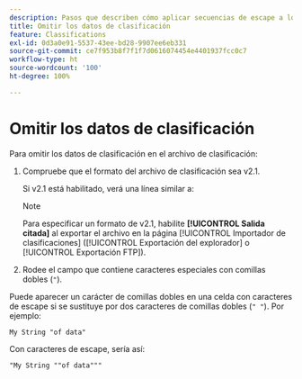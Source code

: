 ```yaml
---
description: Pasos que describen cómo aplicar secuencias de escape a los datos de clasificación del archivo de clasificación.
title: Omitir los datos de clasificación
feature: Classifications
exl-id: 0d3a0e91-5537-43ee-bd28-9907ee6eb331
source-git-commit: ce7f953b8f7f1f7d0616074454e4401937fcc0c7
workflow-type: ht
source-wordcount: '100'
ht-degree: 100%

---
```


# Omitir los datos de clasificación

Para omitir los datos de clasificación en el archivo de clasificación:

<!--Meike, please check this page against orginal. It might be missing information. -->

1. Compruebe que el formato del archivo de clasificación sea v2.1.

   Si v2.1 está habilitado, verá una línea similar a:

   >[!NOTE]
   >
   >Para especificar un formato de v2.1, habilite **[!UICONTROL Salida citada]** al exportar el archivo en la página [!UICONTROL Importador de clasificaciones] ([!UICONTROL Exportación del explorador] o [!UICONTROL Exportación FTP]).

1. Rodee el campo que contiene caracteres especiales con comillas dobles (`"`).

Puede aparecer un carácter de comillas dobles en una celda con caracteres de escape si se sustituye por dos caracteres de comillas dobles (`" "`). Por ejemplo:

```
My String "of data"
```

Con caracteres de escape, sería así:

```
"My String ""of data"""
```
